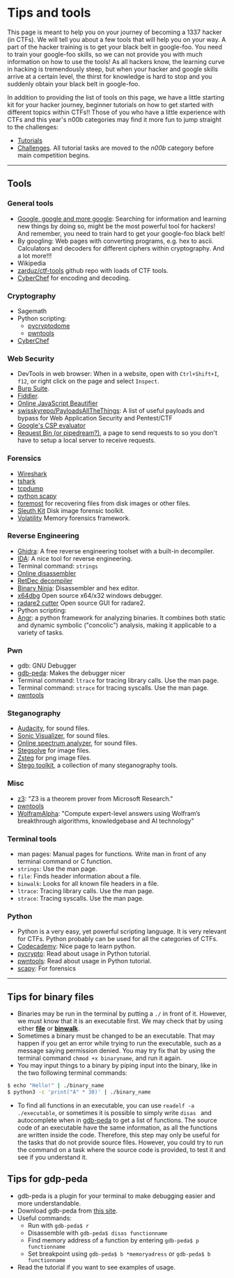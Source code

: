 # Tips and tools

This page is meant to help you on your journey of becoming a 1337 hacker 
(in CTFs). We will tell you about a few tools that will help you on your way. 
A part of the hacker training is to get your black belt in google-foo. You 
need to train your google-foo skills, so we can not provide you with much 
information on how to use the tools! As all hackers know, the learning curve 
in hacking is tremendously steep, but when your hacker and google skills 
arrive at a certain level, the thirst for knowledge is hard to stop and you 
suddenly obtain your black belt in google-foo.

In addition to providing the list of tools on this page, we have a little
starting kit for your hacker journey, beginner tutorials on how to get started 
with different topics within CTFs!! Those of you who have a little experience 
with CTFs and this year's n00b categories may find it more fun to jump straight 
to the challenges:

* [Tutorials](/page/Tutorial) 
* [Challenges](/categories). All tutorial tasks are moved to the _n00b_ 
category before main competition begins.

______

## Tools
### General tools
* [Google, google and more google](http://lmgtfy.com/?q=google): Searching for 
information and learning new things by doing so, might be the most powerful tool 
for hackers! And remember, you need to train hard to get your google-foo black belt!
* By googling: Web pages with converting programs, e.g. hex to ascii. Calculators 
and decoders for different ciphers within cryptography. And a lot more!!!
* Wikipedia 
* [zarduz/ctf-tools](https://github.com/zardus/ctf-tools) github repo with loads of CTF tools.
* [CyberChef](https://gchq.github.io/CyberChef/) for encoding and decoding.

### Cryptography
* Sagemath
* Python scripting: 
  * [pycryptodome](https://github.com/Legrandin/pycryptodome)
  * [pwntools](https://github.com/Gallopsled/pwntools)
* [CyberChef](https://gchq.github.io/CyberChef/)

### Web Security
* DevTools in web browser: When in a website, open with `Ctrl+Shift+I`, 
`f12`, or right click on the page and select `Inspect`.
* [Burp Suite](https://portswigger.net/burp).
* [Fiddler](https://www.telerik.com/fiddler).
* [Online JavaScript Beautifier](https://beautifier.io/)
* [swisskyrepo/PayloadsAllTheThings](https://github.com/swisskyrepo/PayloadsAllTheThings): 
A list of useful payloads and bypass for Web Application Security and Pentest/CTF
* [Google's CSP evaluator](https://csp-evaluator.withgoogle.com/)
* [Request Bin (or pipedream?)](https://requestbin.com/), a page to send requests to so 
you don't have to setup a local server to receive requests. 

### Forensics
* [Wireshark](https://www.wireshark.org/docs/man-pages/wireshark.html)
* [tshark](https://www.wireshark.org/docs/man-pages/tshark.html)
* [tcpdump](https://www.tcpdump.org/tcpdump_man.html)
* [python scapy](http://scapy.readthedocs.io/en/latest/introduction.html)
* [foremost](https://tools.kali.org/forensics/foremost) for recovering files from disk images or other files.
* [Sleuth Kit](https://www.sleuthkit.org/sleuthkit/download.php) Disk image forensic toolkit.
* [Volatility](https://github.com/volatilityfoundation/volatility) Memory forensics framework.

### Reverse Engineering
* [Ghidra](https://ghidra-sre.org/): A free reverse engineering toolset with a built-in decompiler.
* [IDA](https://www.hex-rays.com/products/ida/support/download.shtml): A nice tool for reverse engineering.
* Terminal command: `strings`
* [Online disassembler](https://onlinedisassembler.com/static/home/)
* [RetDec decompiler](https://retdec.com/)
* [Binary Ninja](https://binary.ninja/demo/): Disassembler and hex editor.
* [x64dbg](https://x64dbg.com/) Open source x64/x32 windows debugger.
* [radare2 cutter](https://github.com/radareorg/cutter) Open source GUI for radare2.
* Python scripting:
 * [Angr](https://angr.io/): a python framework for analyzing binaries. It combines both static and dynamic 
 symbolic ("concolic") analysis, making it applicable to a variety of tasks.

### Pwn
* gdb: GNU Debugger
* [gdb-peda](https://github.com/longld/peda): Makes the debugger nicer
* Terminal command: `ltrace` for tracing library calls. Use the man page.
* Terminal command: `strace` for tracing syscalls. Use the man page.
* [pwntools](https://github.com/Gallopsled/pwntools)

### Steganography
* [Audacity](https://www.audacityteam.org/), for sound files.
* [Sonic Visualizer](https://www.sonicvisualiser.org/), for sound files.
* [Online spectrum analyzer](https://academo.org/demos/spectrum-analyzer/), for sound files.
* [Stegsolve](https://github.com/zardus/ctf-tools/tree/master/stegsolve) for image files.
* [Zsteg](https://github.com/zed-0xff/zsteg) for png image files.
* [Stego toolkit](https://github.com/DominicBreuker/stego-toolkit), a collection of many steganography tools.

### Misc
* [z3](https://github.com/Z3Prover/z3): "Z3 is a theorem prover from Microsoft Research."
* [pwntools](https://github.com/Gallopsled/pwntools)
* [WolframAlpha](https://www.wolframalpha.com/): "Compute expert-level answers using Wolfram’s 
breakthrough algorithms, knowledgebase and AI technology"

### Terminal tools
* man pages: Manual pages for functions. Write man in front of any terminal command or C function. 
* `strings`: Use the man page.
* `file`: Finds header information about a file. 
* `binwalk`: Looks for all known file headers in a file.
* `ltrace`: Tracing library calls. Use the man page.
* `strace`: Tracing syscalls. Use the man page.

### Python
* Python is a very easy, yet powerful scripting language. It is very relevant for CTFs. Python probably can be used for all the categories of CTFs.
* [Codecademy](https://www.codecademy.com/learn/learn-python): Nice page to learn python.
* [pycrypto](https://github.com/dlitz/pycrypto): Read about usage in Python tutorial.
* [pwntools](https://github.com/Gallopsled/pwntools): Read about usage in Python tutorial.
* [scapy](http://scapy.readthedocs.io/en/latest/introduction.html): For forensics

_______

## Tips for binary files
* Binaries may be run in the terminal by putting a `./` in front of it. However, we must know that it is an executable first. We may check that by using either [**file**](#Terminal-tools) or [**binwalk**](#Terminal-tools). 
* Sometimes a binary must be changed to be an executable. That may happen if you get an error while trying to run the executable, such as a message saying permission denied. You may try fix that by using the terminal command `chmod +x binaryname`, and run it again.
* You may input things to a binary by piping input into the binary, like in the two following terminal commands:

```sh
$ echo "Hello!" | ./binary_name
$ python3 -c 'print("A" * 30)' | ./binary_name
```
	
* To find all functions in an executable, you can use `readelf -a ./executable`, or sometimes it is possible to simply write `disas ` and autocomplete when in [gdb-peda](#gdb-peda) to get a list of functions. 
The source code of an executable have the same information, as all the functions are written inside the code. Therefore, this step may only be useful for the tasks that do not provide source files. 
However, you could try to run the command on a task where the source code is provided, to test it and see if you understand it.

## Tips for gdp-peda
* gdb-peda is a plugin for your terminal to make debugging easier and more understandable.
* Download gdb-peda from [this site](https://github.com/longld/peda).
* Useful commands:
  * Run with `gdb-peda$ r`
  * Disassemble with `gdb-peda$ disas functionname`
  * Find memory address of a function by entering `gdb-peda$ p functionname` 
  * Set breakpoint using `gdb-peda$ b *memoryadress` or `gdb-peda$ b functionname`
* Read the tutorial if you want to see examples of usage.
